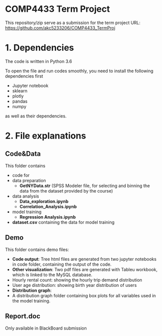 # COMP4433 Term Project
This repository/zip serve as a submission for the term project
URL: https://github.com/akc5233206/COMP4433_TermProj

# 1. Dependencies
The code is written in Python 3.6

To open the file and run codes smoothly, you need to install the following dependencies first
 - Jupyter notebook
 - sklearn
 - plotly
 - pandas
 - numpy

as well as their dependencies.

# 2. File explanations
## Code&Data
This folder contains
 - code for
  - data preparation
     - __GetNYData.str__ (SPSS Modeler file, for selecting and binning the data from the dataset provided by the course)
  - data analysis
     - __Data_exploration.ipynb__
     - __Correlation_Analysis.ipynb__
  - model training
     - __Regression Analysis.ipynb__
 - __dataset.csv__ containing the data for model training

## Demo
This folder contains demo files:
 - __Code output__: Tree html files are generated from two jupyter notebooks in code folder, containing the output of the code.
 - __Other visualization__: Two pdf files are generated with Tableu workbook, which is linked to the MySQL database.
  - Hourly rental count: showing the hourly trip demand distribution
  - User age distribution: showing birth year distribution of users
 - __Distribution graph__:
  - A distribution graph folder containing box plots for all variables used in the model training.

## Report.doc
Only available in BlackBoard submission
